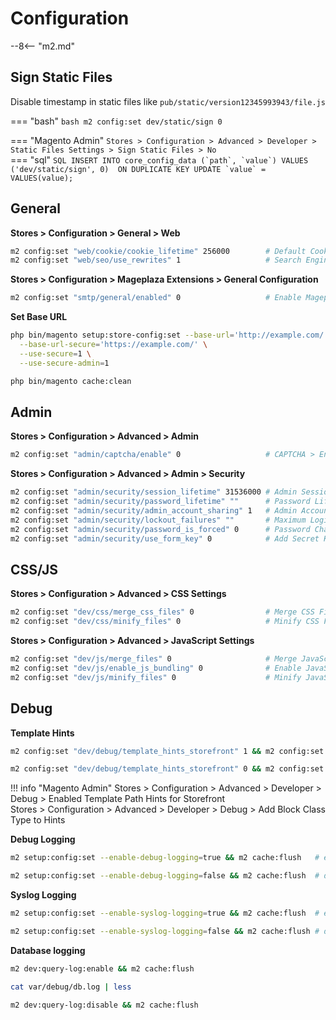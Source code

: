 # Configuration
--8<-- "m2.md"
 
## Sign Static Files
Disable timestamp in static files like `pub/static/version12345993943/file.js`

=== "bash"
    ```bash
    m2 config:set dev/static/sign 0
    ```

=== "Magento Admin"
    ```
    Stores > Configuration > Advanced > Developer > Static Files Settings > Sign Static Files > No
    ```    
=== "sql"
    ```SQL
    INSERT INTO core_config_data (`path`, `value`) VALUES ('dev/static/sign', 0) 
    ON DUPLICATE KEY UPDATE `value` = VALUES(value);
    ```

## General
 
**Stores > Configuration > General > Web**
```bash
m2 config:set "web/cookie/cookie_lifetime" 256000        # Default Cookie Settings > Cookie Lifetime
m2 config:set "web/seo/use_rewrites" 1                   # Search Engine Optimization > Use Web Server Rewrites = Yes
```
**Stores > Configuration > Mageplaza Extensions > General Configuration**
```bash
m2 config:set "smtp/general/enabled" 0                   # Enable Mageplaza SMTP = No
```
 
**Set Base URL**
```bash
php bin/magento setup:store-config:set --base-url='http://example.com/' \
  --base-url-secure='https://example.com/' \
  --use-secure=1 \
  --use-secure-admin=1
```
```bash
php bin/magento cache:clean
```

## Admin

**Stores > Configuration > Advanced > Admin**
```bash
m2 config:set "admin/captcha/enable" 0                   # CAPTCHA > Enable CAPTCHA in Admin = No
```
**Stores > Configuration > Advanced > Admin > Security**
```bash
m2 config:set "admin/security/session_lifetime" 31536000 # Admin Session Lifetime (seconds)
m2 config:set "admin/security/password_lifetime" ""      # Password Lifetime (days)
m2 config:set "admin/security/admin_account_sharing" 1   # Admin Account Sharing = Yes
m2 config:set "admin/security/lockout_failures" ""       # Maximum Login Failures to Lockout Account = ""
m2 config:set "admin/security/password_is_forced" 0      # Password Change = "Recommended"
m2 config:set "admin/security/use_form_key" 0            # Add Secret Key to URLs = No
```

## CSS/JS

**Stores > Configuration > Advanced > CSS Settings**
```bash
m2 config:set "dev/css/merge_css_files" 0                # Merge CSS Files = No
m2 config:set "dev/css/minify_files" 0                   # Minify CSS Files = No
```

**Stores > Configuration > Advanced > JavaScript Settings**
```bash
m2 config:set "dev/js/merge_files" 0                     # Merge JavaScript Files = No
m2 config:set "dev/js/enable_js_bundling" 0              # Enable JavaScript Bundling = No
m2 config:set "dev/js/minify_files" 0                    # Minify JavaScript Files = No
```

## Debug

**Template Hints**

```bash
m2 config:set "dev/debug/template_hints_storefront" 1 && m2 config:set "dev/debug/template_hints_blocks" 1 # enable
```
```bash
m2 config:set "dev/debug/template_hints_storefront" 0 && m2 config:set "dev/debug/template_hints_blocks" 0 # disable
```

!!! info "Magento Admin"
    Stores > Configuration > Advanced > Developer > Debug > Enabled Template Path Hints for Storefront      
    Stores > Configuration > Advanced > Developer > Debug > Add Block Class Type to Hints

**Debug Logging**
```bash
m2 setup:config:set --enable-debug-logging=true && m2 cache:flush   # enable
```
```bash
m2 setup:config:set --enable-debug-logging=false && m2 cache:flush  # disable
```

**Syslog Logging**
```bash
m2 setup:config:set --enable-syslog-logging=true && m2 cache:flush  # enable
```
```bash
m2 setup:config:set --enable-syslog-logging=false && m2 cache:flush # disable
```

**Database logging**
```bash
m2 dev:query-log:enable && m2 cache:flush
```
```bash
cat var/debug/db.log | less
```
```bash
m2 dev:query-log:disable && m2 cache:flush
```
